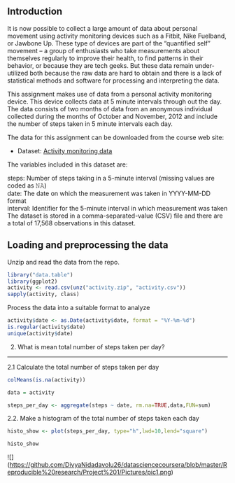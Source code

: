 Introduction
------------

It is now possible to collect a large amount of data about personal movement using activity monitoring devices such as a Fitbit, Nike Fuelband, or Jawbone Up. These type of devices are part of the “quantified self” movement – a group of enthusiasts who take measurements about themselves regularly to improve their health, to find patterns in their behavior, or because they are tech geeks. But these data remain under-utilized both because the raw data are hard to obtain and there is a lack of statistical methods and software for processing and interpreting the data.

This assignment makes use of data from a personal activity monitoring device. This device collects data at 5 minute intervals through out the day. The data consists of two months of data from an anonymous individual collected during the months of October and November, 2012 and include the number of steps taken in 5 minute intervals each day.

The data for this assignment can be downloaded from the course web site:

-   Dataset: [Activity monitoring data](https://d396qusza40orc.cloudfront.net/repdata%2Fdata%2Factivity.zip)

The variables included in this dataset are:

steps: Number of steps taking in a 5-minute interval (missing values are coded as 𝙽𝙰) </br> date: The date on which the measurement was taken in YYYY-MM-DD format </br> interval: Identifier for the 5-minute interval in which measurement was taken </br> The dataset is stored in a comma-separated-value (CSV) file and there are a total of 17,568 observations in this dataset.

Loading and preprocessing the data
----------------------------------

Unzip and read the data from the repo.

``` r
library("data.table")
library(ggplot2)
activity <- read.csv(unz("activity.zip", "activity.csv"))
sapply(activity, class)
```

Process the data into a suitable format to analyze

``` r
activity$date <- as.Date(activity$date, format = "%Y-%m-%d")
is.regular(activity$date)
unique(activity$date)
```

2. What is mean total number of steps taken per day?
----------------------------------------------------
2.1 Calculate the total number of steps taken per day

``` r
colMeans(is.na(activity))

data = activity

steps_per_day <- aggregate(steps ~ date, rm.na=TRUE,data,FUN=sum)
```

2.2. Make a histogram of the total number of steps taken each day

``` r
histo_show <- plot(steps_per_day, type="h",lwd=10,lend="square")

histo_show
```

![]
(https://github.com/DivyaNidadavolu26/datasciencecoursera/blob/master/Reproducible%20research/Project%201/Pictures/pic1.png)

